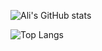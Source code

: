 <!--### Hi there 👋


**abugraokkali/abugraokkali** is a ✨ _special_ ✨ repository because its `README.md` (this file) appears on your GitHub profile.

Here are some ideas to get you started:

- 🔭 I’m currently working on ...
- 🌱 I’m currently learning ...
- 👯 I’m looking to collaborate on ...
- 🤔 I’m looking for help with ...
- 💬 Ask me about ...
- 📫 How to reach me: ...
- 😄 Pronouns: ...
- ⚡ Fun fact: ...
-->
![Ali's GitHub stats](https://github-readme-stats.vercel.app/api?username=abugraokkali&show_icons=true&theme=tokyonight&hide=issues)
  
![Top Langs](https://github-readme-stats.vercel.app/api/top-langs/?username=abugraokkali&layout=compact&theme=tokyonight)
